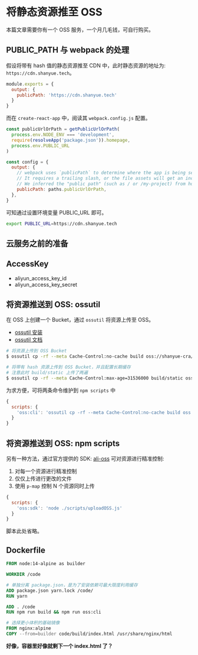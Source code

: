 # 将静态资源推至 OSS

本篇文章需要你有一个 OSS 服务，一个月几毛钱，可自行购买。

## PUBLIC_PATH 与 webpack 的处理

假设将带有 hash 值的静态资源推至 CDN 中，此时静态资源的地址为: `https://cdn.shanyue.tech`。

``` js
module.exports = {
  output: {
    publicPath: 'https://cdn.shanyue.tech'
  }
}
```

而在 `create-react-app` 中，阅读其 `webpack.config.js` 配置。

``` js
const publicUrlOrPath = getPublicUrlOrPath(
  process.env.NODE_ENV === 'development',
  require(resolveApp('package.json')).homepage,
  process.env.PUBLIC_URL
)

const config = {
  output: {
    // webpack uses `publicPath` to determine where the app is being served from.
    // It requires a trailing slash, or the file assets will get an incorrect path.
    // We inferred the "public path" (such as / or /my-project) from homepage.
    publicPath: paths.publicUrlOrPath,
  },
}
```

可知通过设置环境变量 PUBLIC_URL 即可。

``` bash
export PUBLIC_URL=https://cdn.shanyue.tech
```

## 云服务之前的准备

## AccessKey

+ aliyun_access_key_id
+ aliyun_access_key_secret

## 将资源推送到 OSS: ossutil

在 OSS 上创建一个 Bucket，通过 `ossutil` 将资源上传至 OSS。

+ [ossutil 安装](https://help.aliyun.com/document_detail/120075.htm)
+ [ossutil 文档](https://help.aliyun.com/document_detail/50452.html)

``` bash
# 将资源上传到 OSS Bucket
$ ossutil cp -rf --meta Cache-Control:no-cache build oss://shanyue-cra/

# 将带有 hash 资源上传到 OSS Bucket，并且配置长期缓存
# 注意此时 build/static 上传了两遍
$ ossutil cp -rf --meta Cache-Control:max-age=31536000 build/static oss://shanyue-cra/static
```

为求方便，可将两条命令维护到 `npm scripts` 中

``` js
{
  scripts: {
    'oss:cli': 'ossutil cp -rf --meta Cache-Control:no-cache build oss://shanyue-cra/ && ossutil cp -rf --meta Cache-Control:max-age=31536000 build/static oss://shanyue-cra/static'
  }
}
```

## 将资源推送到 OSS: npm scripts

另有一种方法，通过官方提供的 SDK: [ali-oss](https://github.com/ali-sdk/ali-oss) 可对资源进行精准控制:

1. 对每一个资源进行精准控制
1. 仅仅上传进行更改的文件
1. 使用 `p-map` 控制 N 个资源同时上传

``` js
{
  scripts: {
    'oss:sdk': 'node ./scripts/uploadOSS.js'
  }
}
```

脚本此处省略。

## Dockerfile

``` dockerfile
FROM node:14-alpine as builder

WORKDIR /code

# 单独分离 package.json，是为了安装依赖可最大限度利用缓存
ADD package.json yarn.lock /code/
RUN yarn

ADD . /code
RUN npm run build && npm run oss:cli

# 选择更小体积的基础镜像
FROM nginx:alpine
COPY --from=builder code/build/index.html /usr/share/nginx/html
```

**好像，容器里好像就剩下一个 index.html 了？**

